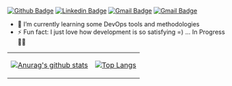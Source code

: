 [![Github Badge](https://img.shields.io/badge/-Github-000?style=flat-square&logo=Github&logoColor=white&link=https://github.com/matheuscl)](https://github.com/matheuscl)
[![Linkedin Badge](https://img.shields.io/badge/-LinkedIn-blue?style=flat-square&logo=Linkedin&logoColor=white&link=https://www.linkedin.com/in/-matheuscl-/)](https://www.linkedin.com/in/-matheuscl-/)
[![Gmail Badge](https://img.shields.io/badge/-Gmail-c14438?style=flat-square&logo=Gmail&logoColor=white&link=mailto:matheus1994lopes@gmail.com)](mailto:matheus1994lopes@gmail.com)
[![Gmail Badge](https://img.shields.io/badge/-Gmail-c14438?style=flat-square&logo=Gmail&logoColor=white&link=mailto:matheus1994lopes@gmail.com)](mailto:matheus1994lopes@gmail.com)

- 🌱 I’m currently learning some DevOps tools and methodologies
- ⚡ Fun fact: I just love how development is so satisfying =)
... In Progress 👨‍💻

<table cellspacing="0" cellpadding="0" style="border: none">
  <tr>
    <td>
      
[![Anurag's github stats](https://github-readme-stats.vercel.app/api?username=matheuscl&count_private=true&show_icons=true&hide=stars)](https://github.com/anuraghazra/github-readme-stats)      
    </td>
    <td>
      
[![Top Langs](https://github-readme-stats.vercel.app/api/top-langs/?username=matheuscl&layout=compact)](https://github.com/anuraghazra/github-readme-stats)        
    </td>
    </tr> 



<!--
**matheuscl/matheuscl** is a ✨ _special_ ✨ repository because its `README.md` (this file) appears on your GitHub profile.

Here are some ideas to get you started:

- 🔭 I’m currently working on ...
- 🌱 I’m currently learning ...
- 👯 I’m looking to collaborate on ...
- 🤔 I’m looking for help with ...
- 💬 Ask me about ...
- 📫 How to reach me: ...
- 😄 Pronouns: ...
- ⚡ Fun fact: ...
-->
